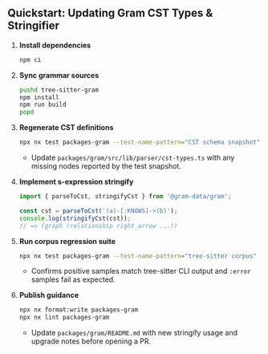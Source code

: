 ## Quickstart: Updating Gram CST Types & Stringifier

1. **Install dependencies**

   ```bash
   npm ci
   ```

2. **Sync grammar sources**

   ```bash
   pushd tree-sitter-gram
   npm install
   npm run build
   popd
   ```

3. **Regenerate CST definitions**

   ```bash
   npx nx test packages-gram --test-name-pattern="CST schema snapshot"
   ```

   - Update `packages/gram/src/lib/parser/cst-types.ts` with any missing nodes reported by the test snapshot.

4. **Implement s-expression stringify**

   ```ts
   import { parseToCst, stringifyCst } from '@gram-data/gram';

   const cst = parseToCst('(a)-[:KNOWS]->(b)');
   console.log(stringifyCst(cst));
   // => (graph (relationship right_arrow ...))
   ```

5. **Run corpus regression suite**

   ```bash
   npx nx test packages-gram --test-name-pattern="tree-sitter corpus"
   ```

   - Confirms positive samples match tree-sitter CLI output and `:error` samples fail as expected.

6. **Publish guidance**
   ```bash
   npx nx format:write packages-gram
   npx nx lint packages-gram
   ```

   - Update `packages/gram/README.md` with new stringify usage and upgrade notes before opening a PR.
